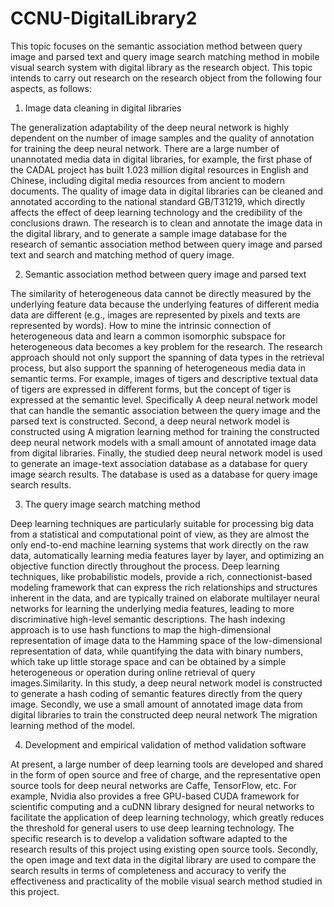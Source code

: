 # CCNU-DigitalLibrary2
This topic focuses on the semantic association method between query image and parsed text and query image search matching method in mobile visual search system with digital library as the research object. This topic intends to carry out research on the research object from the following four aspects, as follows:
1. Image data cleaning in digital libraries

The generalization adaptability of the deep neural network is highly dependent on the number of image samples and the quality of annotation for training the deep neural network. There are a large number of unannotated media data in digital libraries, for example, the first phase of the CADAL project has built 1.023 million digital resources in English and Chinese, including digital media resources from ancient to modern documents. The quality of image data in digital libraries can be cleaned and annotated according to the national standard GB/T31219, which directly affects the effect of deep learning technology and the credibility of the conclusions drawn. The research is to clean and annotate the image data in the digital library, and to generate a sample image database for the research of semantic association method between query image and parsed text and search and matching method of query image.

2. Semantic association method between query image and parsed text

The similarity of heterogeneous data cannot be directly measured by the underlying feature data because the underlying features of different media data are different (e.g., images are represented by pixels and texts are represented by words). How to mine the intrinsic connection of heterogeneous data and learn a common isomorphic subspace for heterogeneous data becomes a key problem for the research. The research approach should not only support the spanning of data types in the retrieval process, but also support the spanning of heterogeneous media data in semantic terms. For example, images of tigers and descriptive textual data of tigers are expressed in different forms, but the concept of tiger is expressed at the semantic level. Specifically A deep neural network model that can handle the semantic association between the query image and the parsed text is constructed. Second, a deep neural network model is constructed using A migration learning method for training the constructed deep neural network models with a small amount of annotated image data from digital libraries. Finally, the studied deep neural network model is used to generate an image-text association database as a database for query image search results. The database is used as a database for query image search results.

3. The query image search matching method

Deep learning techniques are particularly suitable for processing big data from a statistical and computational point of view, as they are almost the only end-to-end machine learning systems that work directly on the raw data, automatically learning media features layer by layer, and optimizing an objective function directly throughout the process. Deep learning techniques, like probabilistic models, provide a rich, connectionist-based modeling framework that can express the rich relationships and structures inherent in the data, and are typically trained on elaborate multilayer neural networks for learning the underlying media features, leading to more discriminative high-level semantic descriptions. The hash indexing approach is to use hash functions to map the high-dimensional representation of image data to the Hamming space of the low-dimensional representation of data, while quantifying the data with binary numbers, which take up little storage space and can be obtained by a simple heterogeneous or operation during online retrieval of query images.Similarity. In this study, a deep neural network model is constructed to generate a hash coding of semantic features directly from the query image. Secondly, we use a small amount of annotated image data from digital libraries to train the constructed deep neural network The migration learning method of the model.

4. Development and empirical validation of method validation software

At present, a large number of deep learning tools are developed and shared in the form of open source and free of charge, and the representative open source tools for deep neural networks are Caffe, TensorFlow, etc. For example, Nvidia also provides a free GPU-based CUDA framework for scientific computing and a cuDNN library designed for neural networks to facilitate the application of deep learning technology, which greatly reduces the threshold for general users to use deep learning technology. The specific research is to develop a validation software adapted to the research results of this project using existing open source tools. Secondly, the open image and text data in the digital library are used to compare the search results in terms of completeness and accuracy to verify the effectiveness and practicality of the mobile visual search method studied in this project.

